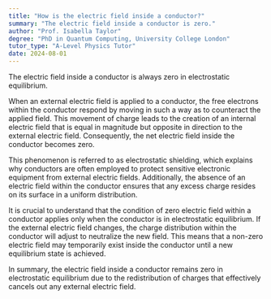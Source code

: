 ```yaml
---
title: "How is the electric field inside a conductor?"
summary: "The electric field inside a conductor is zero."
author: "Prof. Isabella Taylor"
degree: "PhD in Quantum Computing, University College London"
tutor_type: "A-Level Physics Tutor"
date: 2024-08-01
---
```


The electric field inside a conductor is always zero in electrostatic equilibrium.

When an external electric field is applied to a conductor, the free electrons within the conductor respond by moving in such a way as to counteract the applied field. This movement of charge leads to the creation of an internal electric field that is equal in magnitude but opposite in direction to the external electric field. Consequently, the net electric field inside the conductor becomes zero.

This phenomenon is referred to as electrostatic shielding, which explains why conductors are often employed to protect sensitive electronic equipment from external electric fields. Additionally, the absence of an electric field within the conductor ensures that any excess charge resides on its surface in a uniform distribution.

It is crucial to understand that the condition of zero electric field within a conductor applies only when the conductor is in electrostatic equilibrium. If the external electric field changes, the charge distribution within the conductor will adjust to neutralize the new field. This means that a non-zero electric field may temporarily exist inside the conductor until a new equilibrium state is achieved.

In summary, the electric field inside a conductor remains zero in electrostatic equilibrium due to the redistribution of charges that effectively cancels out any external electric field.
    